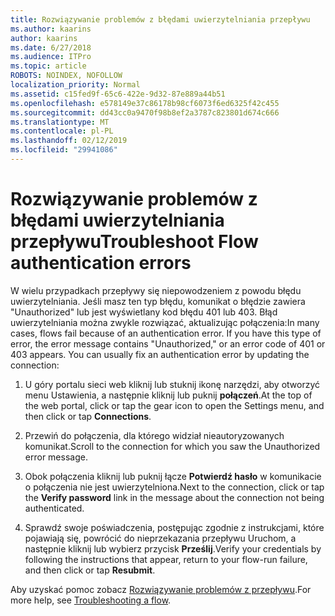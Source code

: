 ```yaml
---
title: Rozwiązywanie problemów z błędami uwierzytelniania przepływu
ms.author: kaarins
author: kaarins
ms.date: 6/27/2018
ms.audience: ITPro
ms.topic: article
ROBOTS: NOINDEX, NOFOLLOW
localization_priority: Normal
ms.assetid: c15fed9f-65c6-422e-9d32-87e889a44b51
ms.openlocfilehash: e578149e37c86178b98cf6073f6ed6325f42c455
ms.sourcegitcommit: dd43cc0a9470f98b8ef2a3787c823801d674c666
ms.translationtype: MT
ms.contentlocale: pl-PL
ms.lasthandoff: 02/12/2019
ms.locfileid: "29941086"
---
```

# <a name="troubleshoot-flow-authentication-errors"></a><span data-ttu-id="7a597-102">Rozwiązywanie problemów z błędami uwierzytelniania przepływu</span><span class="sxs-lookup"><span data-stu-id="7a597-102">Troubleshoot Flow authentication errors</span></span>

<span data-ttu-id="7a597-p101">W wielu przypadkach przepływy się niepowodzeniem z powodu błędu uwierzytelniania. Jeśli masz ten typ błędu, komunikat o błędzie zawiera "Unauthorized" lub jest wyświetlany kod błędu 401 lub 403. Błąd uwierzytelniania można zwykle rozwiązać, aktualizując połączenia:</span><span class="sxs-lookup"><span data-stu-id="7a597-p101">In many cases, flows fail because of an authentication error. If you have this type of error, the error message contains "Unauthorized," or an error code of 401 or 403 appears. You can usually fix an authentication error by updating the connection:</span></span>
  
1. <span data-ttu-id="7a597-106">U góry portalu sieci web kliknij lub stuknij ikonę narzędzi, aby otworzyć menu Ustawienia, a następnie kliknij lub puknij **połączeń**.</span><span class="sxs-lookup"><span data-stu-id="7a597-106">At the top of the web portal, click or tap the gear icon to open the Settings menu, and then click or tap **Connections**.</span></span>
    
2. <span data-ttu-id="7a597-107">Przewiń do połączenia, dla którego widział nieautoryzowanych komunikat.</span><span class="sxs-lookup"><span data-stu-id="7a597-107">Scroll to the connection for which you saw the Unauthorized error message.</span></span>
    
3. <span data-ttu-id="7a597-108">Obok połączenia kliknij lub puknij łącze **Potwierdź hasło** w komunikacie o połączenia nie jest uwierzytelniona.</span><span class="sxs-lookup"><span data-stu-id="7a597-108">Next to the connection, click or tap the **Verify password** link in the message about the connection not being authenticated.</span></span> 
    
4. <span data-ttu-id="7a597-109">Sprawdź swoje poświadczenia, postępując zgodnie z instrukcjami, które pojawiają się, powrócić do nieprzekazania przepływu Uruchom, a następnie kliknij lub wybierz przycisk **Prześlij**.</span><span class="sxs-lookup"><span data-stu-id="7a597-109">Verify your credentials by following the instructions that appear, return to your flow-run failure, and then click or tap **Resubmit**.</span></span>
    
<span data-ttu-id="7a597-110">Aby uzyskać pomoc zobacz [Rozwiązywanie problemów z przepływu](https://go.microsoft.com/fwlink/?linkid=872110).</span><span class="sxs-lookup"><span data-stu-id="7a597-110">For more help, see [Troubleshooting a flow](https://go.microsoft.com/fwlink/?linkid=872110).</span></span>
  


